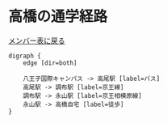 # 高橋の通学経路

[メンバー表に戻る](member.md#メンバー表)

```graphviz
digraph {
    edge [dir=both]

    八王子国際キャンパス -> 高尾駅 [label=バス]
    高尾駅 -> 調布駅 [label=京王線]
    調布駅 -> 永山駅 [label=京王相模原線]
    永山駅 -> 高橋自宅 [label=徒歩]
}
```
